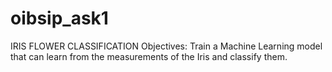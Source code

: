 # oibsip_ask1
IRIS FLOWER CLASSIFICATION Objectives: Train a Machine Learning model that can learn from the measurements of the Iris and classify them.
